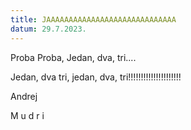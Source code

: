 ```yaml
---
title: JAAAAAAAAAAAAAAAAAAAAAAAAAAAAA
datum: 29.7.2023.
---
```

Proba
Proba,
Jedan, dva, tri....

Jedan, dva tri,
jedan, dva, tri!!!!!!!!!!!!!!!!!!!!!

Andrej

M
u
d
r
i